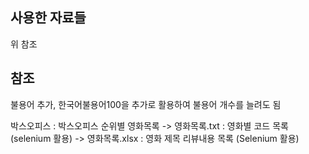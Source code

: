 ## 사용한 자료들

위 참조

## 참조

불용어 추가, 한국어불용어100을 추가로 활용하여 불용어 개수를 늘려도 됨

박스오피스 : 박스오피스 순위별 영화목록
-> 영화목록.txt : 영화별 코드 목록 (selenium 활용)
-> 영화목록.xlsx : 영화 제목 리뷰내용 목록 (Selenium 활용)
